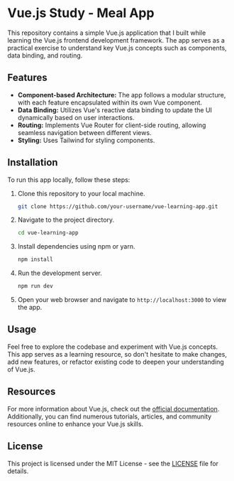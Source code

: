 # Vue.js Study - Meal App

This repository contains a simple Vue.js application that I built while learning the Vue.js frontend development framework. The app serves as a practical exercise to understand key Vue.js concepts such as components, data binding, and routing.

## Features

-   **Component-based Architecture:** The app follows a modular structure, with each feature encapsulated within its own Vue component.
-   **Data Binding:** Utilizes Vue's reactive data binding to update the UI dynamically based on user interactions.
-   **Routing:** Implements Vue Router for client-side routing, allowing seamless navigation between different views.
-   **Styling:** Uses Tailwind for styling components.

## Installation

To run this app locally, follow these steps:

1. Clone this repository to your local machine.

    ```bash
    git clone https://github.com/your-username/vue-learning-app.git
    ```

2. Navigate to the project directory.

    ```bash
    cd vue-learning-app
    ```

3. Install dependencies using npm or yarn.

    ```bash
    npm install
    ```

4. Run the development server.

    ```bash
    npm run dev
    ```

5. Open your web browser and navigate to `http://localhost:3000` to view the app.

## Usage

Feel free to explore the codebase and experiment with Vue.js concepts. This app serves as a learning resource, so don't hesitate to make changes, add new features, or refactor existing code to deepen your understanding of Vue.js.

## Resources

For more information about Vue.js, check out the [official documentation](https://vuejs.org/). Additionally, you can find numerous tutorials, articles, and community resources online to enhance your Vue.js skills.

## License

This project is licensed under the MIT License - see the [LICENSE](LICENSE) file for details.
